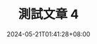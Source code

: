 ---
title: "測試文章 4"
description: ""
date: 2024-05-21T01:41:28+08:00
cascade:
  showEdit: false
  showSummary: false
  hideFeatureImage: false
draft: false
---